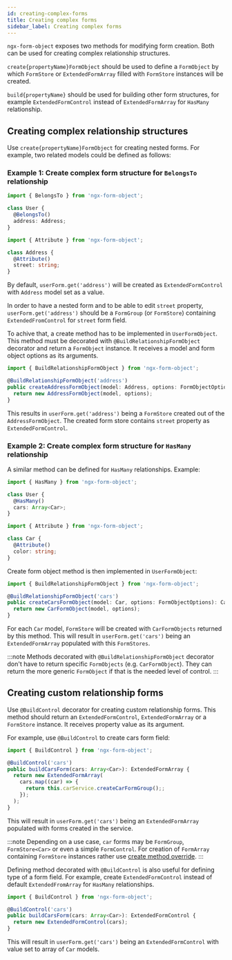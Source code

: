 ```yaml
---
id: creating-complex-forms
title: Creating complex forms
sidebar_label: Creating complex forms
---
```


`ngx-form-object` exposes two methods for modifying form creation. Both can be used for creating complex relationship structures.

`create{propertyName}FormObject` should be used to define a `FormObject` by which `FormStore` or `ExtendedFormArray` filled with `FormStore` instances will be created.

`build{propertyName}` should be used for building other form structures, for example `ExtendedFormControl` instead of `ExtendedFormArray` for `HasMany` relationship.

## Creating complex relationship structures

Use `create{propertyName}FormObject` for creating nested forms. For example, two related models could be defined as follows:

### Example 1: Create complex form structure for `BelongsTo` relationship

```ts title="user.model.ts"
import { BelongsTo } from 'ngx-form-object';

class User {
  @BelongsTo()
  address: Address;
}
```

```ts title="address.model.ts"
import { Attribute } from 'ngx-form-object';

class Address {
  @Attribute()
  street: string;
}
```

By default, `userForm.get('address')` will be created as `ExtendedFormControl` with `Address` model set as a value.

In order to have a nested form and to be able to edit `street` property, `userForm.get('address')` should be a `FormGroup` (or `FormStore`) containing `ExtendedFromControl` for `street` form field.

To achive that, a create method has to be implemented in `UserFormObject`. This method must be decorated with `@BuildRelationshipFormObject` decorator and return a `FormObject` instance. It receives a model and form object options as its arguments.

```ts title="user.form-object.ts"
import { BuildRelationshipFormObject } from 'ngx-form-object';

@BuildRelationshipFormObject('address')
public createAddressFormObject(model: Address, options: FormObjectOptions): AddressFormObject {
  return new AddressFormObject(model, options);
}
```
This results in `userForm.get('address')` being a `FormStore` created out of the `AddressFormObject`. The created form store contains `street` property as `ExtendedFormControl`.

### Example 2: Create complex form structure for `HasMany` relationship

A similar method can be defined for `HasMany` relationships. Example:

```ts title="user.model.ts"
import { HasMany } from 'ngx-form-object';

class User {
  @HasMany()
  cars: Array<Car>;
}
```

```ts title="car.model.ts"
import { Attribute } from 'ngx-form-object';

class Car {
  @Attribute()
  color: string;
}
```

Create form object method is then implemented in `UserFormObject`:

```ts title="user.form-object.ts"
import { BuildRelationshipFormObject } from 'ngx-form-object';

@BuildRelationshipFormObject('cars')
public createCarsFormObject(model: Car, options: FormObjectOptions): CarFormObject {
  return new CarFormObject(model, options);
}
```
For each `Car` model, `FormStore` will be created with `CarFormObjects` returned by this method. This will result in `userForm.get('cars')` being an `ExtendedFormArray` populated with this `FormStores`.

:::note
Methods decorated with `@BuildRelationshipFormObject` decorator don't have to return specific `FormObjects` (e.g. `CarFormObject`). They can return the more generic `FormObject` if that is the needed level of control.
:::

## Creating custom relationship forms

Use `@BuildControl` decorator for creating custom relationship forms. This method should return an `ExtendedFormControl`, `ExtendedFormArray` or a `FormStore` instance. It receives property value as its argument.

For example, use `@BuildControl` to create cars form field:

```ts title="user.form-object.ts"
import { BuildControl } from 'ngx-form-object';

@BuildControl('cars')
public buildCarsForm(cars: Array<Car>): ExtendedFormArray {
  return new ExtendedFormArray(
    cars.map((car) => {
      return this.carService.createCarFormGroup();;
    });
  );
}
```
This will result in `userForm.get('cars')` being an `ExtendedFormArray` populated with forms created in the service.

:::note
Depending on a use case, `car` forms may be `FormGroup`, `FormStore<Car>` or even a simple `FormControl`. For creation of `FormArray` containing `FormStore` instances rather use [create method override](#creating-complex-relationship-structures).
:::

Defining method decorated with `@BuildControl` is also useful for defining type of a form field. For example, create `ExtendedFormControl` instead of default `ExtendedFromArray` for `HasMany` relationships.

```ts title="user.form-object.ts"
import { BuildControl } from 'ngx-form-object';

@BuildControl('cars')
public buildCarsForm(cars: Array<Car>): ExtendedFormControl {
  return new ExtendedFormControl(cars);
}
```
This will result in `userForm.get('cars')` being an `ExtendedFormControl` with value set to array of `Car` models.

